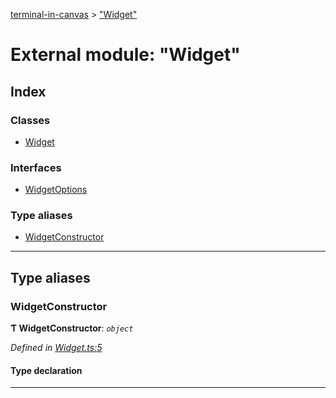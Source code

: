 [terminal-in-canvas](../README.md) > ["Widget"](../modules/_widget_.md)

# External module: "Widget"

## Index

### Classes

* [Widget](../classes/_widget_.widget.md)

### Interfaces

* [WidgetOptions](../interfaces/_widget_.widgetoptions.md)

### Type aliases

* [WidgetConstructor](_widget_.md#widgetconstructor)

---

## Type aliases

<a id="widgetconstructor"></a>

###  WidgetConstructor

**Ƭ WidgetConstructor**: *`object`*

*Defined in [Widget.ts:5](https://github.com/danikaze/terminal-in-canvas/blob/bacbdf6/src/Widget.ts#L5)*

#### Type declaration

___

